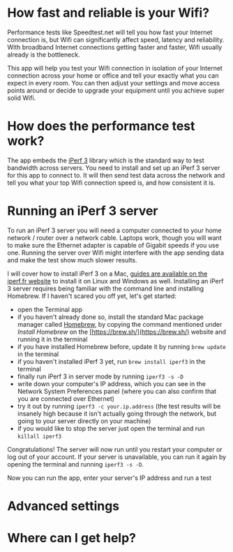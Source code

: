 # How fast and reliable is your Wifi?

Performance tests like Speedtest.net will tell you how fast your Internet connection is, but Wifi can significantly affect speed, latency and reliability. With broadband Internet connections getting faster and faster, Wifi usually already is the bottleneck.

This app will help you test your Wifi connection in isolation of your Internet connection across your home or office and tell your exactly what you can expect in every room. You can then adjust your settings and move access points around or decide to upgrade your equipment until you achieve super solid Wifi.

# How does the performance test work?

The app embeds the [iPerf 3](https://iperf.fr/) library which is the standard way to test bandwidth across servers. You need to install and set up an iPerf 3 server for this app to connect to. It will then send test data across the network and tell you what your top Wifi connection speed is, and how consistent it is.

# Running an iPerf 3 server

To run an iPerf 3 server you will need a computer connected to your home network / router over a network cable. Laptops work, though you will want to make sure the Ethernet adapter is capable of Gigabit speeds if you use one. Running the server over Wifi might interfere with the app sending data and make the test show much slower results.

I will cover how to install iPerf 3 on a Mac, [guides are available on the iperf.fr website](https://iperf.fr/iperf-download.php) to install it on Linux and Windows as well. Installing an iPerf 3 server requires being familiar with the command line and installing Homebrew. If I haven't scared you off yet, let's get started:

* open the Terminal app
* if you haven't already done so, install the standard Mac package manager called [Homebrew](https://brew.sh/), by copying the command mentioned under *Install Homebrew* on the [https://brew.sh/](https://brew.sh/) website and running it in the terminal
* if you have installed Homebrew before, update it by running `brew update` in the terminal
* if you haven't installed iPerf 3 yet, run `brew install iperf3` in the terminal
* finally run iPerf 3 in server mode by running `iperf3 -s -D`
* write down your computer's IP address, which you can see in the Network System Preferences panel (where you can also confirm that you are connected over Ethernet)
* try it out by running `iperf3 -c your.ip.address` (the test results will be insanely high because it isn't actually going through the network, but going to your server directly on your machine)
* if you would like to stop the server just open the terminal and run `killall iperf3`

Congratulations! The server will now run until you restart your computer or log out of your account. If your server is unavailable, you can run it again by opening the terminal and running `iperf3 -s -D`.

Now you can run the app, enter your server's IP address and run a test

# Advanced settings

# Where can I get help?
